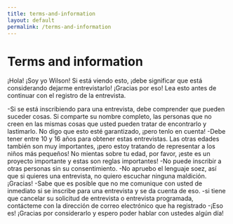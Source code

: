 ```yaml
---
title: terms-and-information
layout: default
permalink: /terms-and-information
---
```


# Terms and information

¡Hola! ¡Soy yo Wilson! Si está viendo esto, ¡debe significar que está considerando dejarme entrevistarlo! ¡Gracias por eso! Lea esto antes de continuar con el registro de la entrevista.

-Si se está inscribiendo para una entrevista, debe comprender que pueden suceder cosas. Si comparte su nombre completo, las personas que no creen en las mismas cosas que usted pueden tratar de encontrarlo y lastimarlo. No digo que esto esté garantizado, ¡pero tenlo en cuenta! -Debe tener entre 10 y 16 años para obtener estas entrevistas. Las otras edades también son muy importantes, ¡pero estoy tratando de representar a los niños más pequeños! No mientas sobre tu edad, por favor, ¡este es un proyecto importante y estas son reglas importantes! -No puede inscribir a otras personas sin su consentimiento. -No apruebo el lenguaje soez, así que si quieres una entrevista, no quiero escuchar ninguna maldición. ¡Gracias! -Sabe que es posible que no me comunique con usted de inmediato si se inscribe para una entrevista y se da cuenta de eso. -si tiene que cancelar su solicitud de entrevista o entrevista programada, contácteme con la dirección de correo electrónico que ha registrado -¡Eso es! ¡Gracias por considerarlo y espero poder hablar con ustedes algún día!
